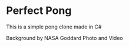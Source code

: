 Perfect Pong
===========

This is a simple pong clone made in C#

Background by NASA Goddard Photo and Video